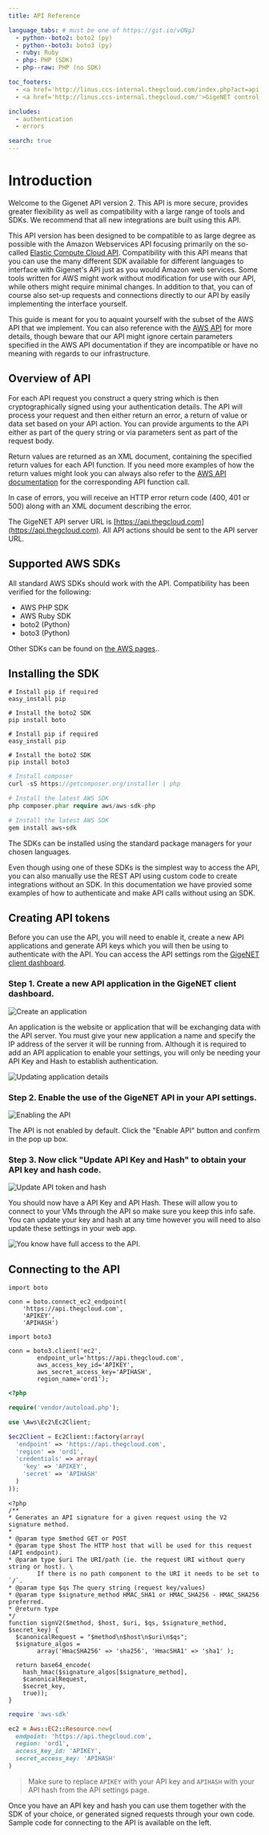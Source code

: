 ```yaml
---
title: API Reference

language_tabs: # must be one of https://git.io/vQNgJ
  - python--boto2: boto2 (py)
  - python--boto3: boto3 (py)
  - ruby: Ruby 
  - php: PHP (SDK)
  - php--raw: PHP (no SDK)

toc_footers:
  - <a href='http://linus.ccs-internal.thegcloud.com/index.php?act=api'>Get an API Key</a>
  - <a href='http://linus.ccs-internal.thegcloud.com/'>GigeNET control panel</a>

includes:
  - authentication
  - errors

search: true
---
```


# Introduction

Welcome to the Gigenet API version 2. This API is more secure, provides greater flexibility as well as compatibility with a large range of tools and SDKs. We recommend that all new integrations are built using this API.

This API version has been designed to be compatible to as large degree as possible with the Amazon Webservices API focusing primarily on the so-called [Elastic Compute Cloud API](https://docs.aws.amazon.com/AWSEC2/latest/APIReference/Welcome.html). Compatibility with this API means that you can use the many different SDK available for different languages to interface with Gigenet's API just as you would Amazon web services. Some tools written for AWS might work without modification for use with our API, while others might require minimal changes. In addition to that, you can of course also set-up requests and connections directly to our API by easily implementing the interface yourself.

This guide is meant for you to aquaint yourself with the subset of the AWS API that we implement. You can also reference with the [AWS API](https://docs.aws.amazon.com/AWSEC2/latest/APIReference/Welcome.html) for more details, though beware that our API might ignore certain parameters specified in the AWS API documentation if they are incompatible or have no meaning with regards to our infrastructure.

## Overview of API

For each API request you construct a query string which is then cryptographically signed using your authentication details. The API will process your request and then either return an error, a return of value or data set based on your API action. You can provide arguments to the API either as part of the query string or via parameters sent as part of the request body.

Return values are returned as an XML document, containing the specified return values for each API function. If you need more examples of how the return values might look you can always also refer to the [AWS API documentation](https://docs.aws.amazon.com/AWSEC2/latest/APIReference/Welcome.html) for the corresponding API function call.

In case of errors, you will receive an HTTP error return code (400, 401 or 500) along with an XML document describing the error. 

The GigeNET API server URL is [https://api.thegcloud.com](https://api.thegcloud.com). All API actions should be sent to the API server URL.

## Supported AWS SDKs

All standard AWS SDKs should work with the API. Compatibility has been verified for the following:

 * AWS PHP SDK
 * AWS Ruby SDK
 * boto2 (Python)
 * boto3 (Python)

Other SDKs can be found on [the AWS pages](https://aws.amazon.com/tools/)..

## Installing the SDK

```python--boto2
# Install pip if required
easy_install pip

# Install the boto2 SDK
pip install boto
```

```python--boto3
# Install pip if required
easy_install pip

# Install the boto2 SDK
pip install boto3
```

```php
# Install composer
curl -sS https://getcomposer.org/installer | php

# Install the latest AWS SDK
php composer.phar require aws/aws-sdk-php
```

```ruby
# Install the latest AWS SDK
gem install aws-sdk
```

The SDKs can be installed using the standard package managers for your chosen languages.

Even though using one of these SDKs is the simplest way to access the API, you can also manually use the REST API using custom code to create integrations without an SDK. In this documentation we have provied some examples of how to authenticate and make API calls without using an SDK.

## Creating API tokens

Before you can use the API, you will need to enable it,  create a new API applications and generate API keys which you will then be using to authenticate with the API. You can access the API settings rom the [GigeNET client dashboard](http://linus.ccs-internal.thegcloud.com/index.php?act=api).

### Step 1. Create a new API application in the GigeNET client dashboard.

![Create an application](1_step_new_app.gif "Creating a new application")

<aside class="notice">
An application is the website or application that will be exchanging data with the API server.
You must give your new application a name and specify the IP address of the server it will be running from.
Although it is required to add an API application to enable your settings, you will only be needing your API Key and Hash to establish authentication.
</aside>

![Updating application details](1_step_new_app_details.gif "Updating application details.")


### Step 2. Enable the use of the GigeNET API in your API settings.

![Enabling the API](2_step_enable_api.gif "Enabling the API.")

<aside class="notice">
The API is not enabled by default. Click the "Enable API" button and confirm in the pop up box.
</aside>

### Step 3. Now click "Update API Key and Hash" to obtain your API key and hash code.

![Update API token and hash](2_step_create_key.gif "Updating the API token and hash.")

<aside class="notice">
You should now have a API Key and API Hash.
These will allow you to connect to your VMs through the API so make sure you keep this info safe.
You can update your key and hash at any time however you will need to also update these settings in your web app.
</aside>

![You know have full access to the API.](2_step_success.gif "Success API tokens generated")


## Connecting to the API

```python--boto2
import boto

conn = boto.connect_ec2_endpoint(
	'https://api.thegcloud.com', 
	'APIKEY', 
	'APIHASH')
```

```python--boto3
import boto3

conn = boto3.client('ec2', 
		endpoint_url='https://api.thegcloud.com', 
		aws_access_key_id='APIKEY', 
		aws_secret_access_key='APIHASH', 
		region_name='ord1');
```

```php
<?php

require('vendor/autoload.php');

use \Aws\Ec2\Ec2Client;

$ec2Client = Ec2Client::factory(array(
  'endpoint' => 'https://api.thegcloud.com',
  'region' => 'ord1',
  'credentials' => array(
    'key' => 'APIKEY',
    'secret' => 'APIHASH'
  )
));
```

```php--raw
<?php
/**
* Generates an API signature for a given request using the V2 signature method.
*
* @param type $method GET or POST
* @param type $host The HTTP host that will be used for this request (API endpoint).
* @param type $uri The URI/path (ie. the request URI without query string or host). \ 
		If there is no path component to the URI it needs to be set to `/`.
* @param type $qs The query string (request key/values)
* @param type $signature_method HMAC_SHA1 or HMAC_SHA256 - HMAC_SHA256 preferred.
* @return type
*/
function signV2($method, $host, $uri, $qs, $signature_method, $secret_key) {
  $canonicalRequest = "$method\n$host\n$uri\n$qs";
  $signature_algos = 
		array('HmacSHA256' => 'sha256', 'HmacSHA1' => 'sha1' );

  return base64_encode(
    hash_hmac($signature_algos[$signature_method],
    $canonicalRequest,
    $secret_key,
    true));
}
```

```ruby
require 'aws-sdk'

ec2 = Aws::EC2::Resource.new(
  endpoint: 'https://api.thegcloud.com',
  region: 'ord1',
  access_key_id: 'APIKEY',
  secret_access_key: 'APIHASH'
)
```

> Make sure to replace `APIKEY` with your API key and `APIHASH` with your API hash from the API settings page.

Once you have an API key and hash you can use them together with the SDK of your choice, or generated signed requests through your own code. Sample code for connecting to the API is available on the left.



